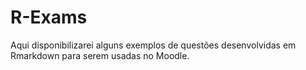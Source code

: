 # R-Exams
Aqui disponibilizarei alguns exemplos de questões desenvolvidas em Rmarkdown para serem usadas no Moodle.
